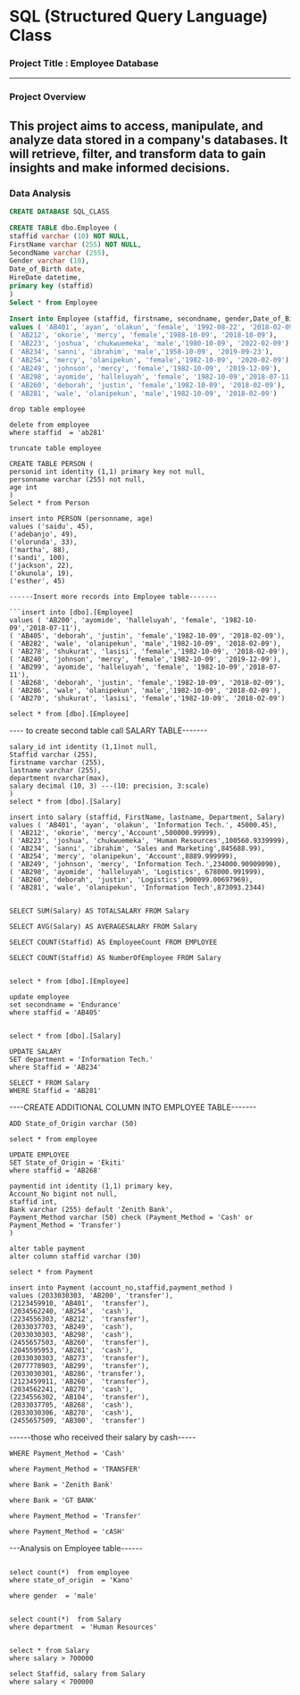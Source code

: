 # SQL (Structured Query Language) Class

### Project Title : Employee Database
---
### Project Overview

This project aims to access, manipulate, and analyze data stored in a company's databases. It will retrieve, filter, and transform data to gain insights and make informed decisions. 
---
### Data Analysis

```SQL
CREATE DATABASE SQL_CLASS

CREATE TABLE dbo.Employee (
staffid varchar (10) NOT NULL,
FirstName varchar (255) NOT NULL,
SecondName varchar (255),
Gender varchar (10),
Date_of_Birth date,
HireDate datetime,
primary key (staffid)
)
Select * from Employee

Insert into Employee (staffid, firstname, secondname, gender,Date_of_Birth, hiredate)
values ( 'AB401', 'ayan', 'olakun', 'female', '1992-08-22', '2018-02-09'),
( 'AB212', 'okorie', 'mercy', 'female','1988-10-09', '2018-10-09'),
( 'AB223', 'joshua', 'chukwuemeka', 'male','1980-10-09', '2022-02-09'),
( 'AB234', 'sanni', 'ibrahim', 'male','1958-10-09', '2019-09-23'),
( 'AB254', 'mercy', 'olanipekun', 'female','1982-10-09', '2020-02-09'),
( 'AB249', 'johnson', 'mercy', 'female','1982-10-09', '2019-12-09'),
( 'AB298', 'ayomide', 'halleluyah', 'female', '1982-10-09','2018-07-11'),
( 'AB260', 'deborah', 'justin', 'female','1982-10-09', '2018-02-09'),
( 'AB281', 'wale', 'olanipekun', 'male','1982-10-09', '2018-02-09')
```
```-------to drop table --------
drop table employee
```

```----delete sql command------
delete from employee
where staffid  = 'ab281'
```

```-----truncate sql command------
truncate table employee
```

```------identity in SQL -----
CREATE TABLE PERSON (
personid int identity (1,1) primary key not null,
personname varchar (255) not null,
age int
)
Select * from Person

insert into PERSON (personname, age)
values ('saidu', 45),
('adebanjo', 49),
('olorunda', 33),
('martha', 88),
('sandi', 100),
('jackson', 22),
('okunola', 19),
('esther', 45)

------Insert more records into Employee table-------

```insert into [dbo].[Employee]
values ( 'AB200', 'ayomide', 'halleluyah', 'female', '1982-10-09','2018-07-11'),
( 'AB405', 'deborah', 'justin', 'female','1982-10-09', '2018-02-09'),
( 'AB282', 'wale', 'olanipekun', 'male','1982-10-09', '2018-02-09'),
( 'AB278', 'shukurat', 'lasisi', 'female','1982-10-09', '2018-02-09'),
( 'AB240', 'johnson', 'mercy', 'female','1982-10-09', '2019-12-09'),
( 'AB299', 'ayomide', 'halleluyah', 'female', '1982-10-09','2018-07-11'),
( 'AB268', 'deborah', 'justin', 'female','1982-10-09', '2018-02-09'),
( 'AB286', 'wale', 'olanipekun', 'male','1982-10-09', '2018-02-09'),
( 'AB270', 'shukurat', 'lasisi', 'female','1982-10-09', '2018-02-09')

select * from [dbo].[Employee]
```
---- to create second table call SALARY TABLE-------

```CREATE TABLE Salary (
salary_id int identity (1,1)not null,
Staffid varchar (255),
firstname varchar (255),
lastname varchar (255),
department nvarchar(max),
salary decimal (10, 3) ---(10: precision, 3:scale)
)
select * from [dbo].[Salary]

insert into salary (staffid, FirstName, lastname, Department, Salary)
values ( 'AB401', 'ayan', 'olakun', 'Information Tech.', 45000.45),
( 'AB212', 'okorie', 'mercy','Account',500000.99999),
( 'AB223', 'joshua', 'chukwuemeka', 'Human Resources',100560.9339999),
( 'AB234', 'sanni', 'ibrahim', 'Sales and Marketing',845688.99),
( 'AB254', 'mercy', 'olanipekun', 'Account',8889.999999),
( 'AB249', 'johnson', 'mercy', 'Information Tech.',234000.90909090),
( 'AB298', 'ayomide', 'halleluyah', 'Logistics', 678000.991999),
( 'AB260', 'deborah', 'justin', 'Logistics',900099.00697969),
( 'AB281', 'wale', 'olanipekun', 'Information Tech',873093.2344)
```

```----SUM, COUNT, MAX, MIN, AVERAGE---------------------------------

SELECT SUM(Salary) AS TOTALSALARY FROM Salary

SELECT AVG(Salary) AS AVERAGESALARY FROM Salary

SELECT COUNT(Staffid) AS EmployeeCount FROM EMPLOYEE

SELECT COUNT(Staffid) AS NumberOfEmployee FROM Salary
```

```--update staff name-----

select * from [dbo].[Employee]

update employee
set secondname = 'Endurance'
where staffid = 'AB405'
```

```----UPDATE DEPARTMENT-------

select * from [dbo].[Salary]

UPDATE SALARY
SET department = 'Information Tech.'
where Staffid = 'AB234'

SELECT * FROM Salary
WHERE Staffid = 'AB281'
```
----CREATE ADDITIONAL COLUMN INTO EMPLOYEE TABLE-------

```ALTER TABLE EMPLOYEE
ADD State_of_Origin varchar (50)

select * from employee

UPDATE EMPLOYEE
SET State_of_Origin = 'Ekiti'
where staffid = 'AB268'
```
```CREATE TABLE Payment (
paymentid int identity (1,1) primary key,
Account_No bigint not null,
staffid int,
Bank varchar (255) default 'Zenith Bank',
Payment_Method varchar (50) check (Payment_Method = 'Cash' or Payment_Method = 'Transfer')
)

alter table payment
alter column staffid varchar (30)

select * from Payment

insert into Payment (account_no,staffid,payment_method )
values (2033030303, 'AB200', 'transfer'),
(2123459910, 'AB401',  'transfer'),
(2034562240, 'AB254',  'cash'),
(2234556303, 'AB212',  'transfer'),
(2033037703, 'AB249',  'cash'),
(2033030303, 'AB298',  'cash'),
(2455657503, 'AB260',  'transfer'),
(2045595953, 'AB281',  'cash'),
(2033030303, 'AB273',  'transfer'),
(2077778903, 'AB299',  'transfer'),
(2033030301, 'AB286', 'transfer'),
(2123459911, 'AB260',  'transfer'),
(2034562241, 'AB270',  'cash'),
(2234556302, 'AB104',  'transfer'),
(2033037705, 'AB268',  'cash'),
(2033030306, 'AB270',  'cash'),
(2455657509, 'AB300',  'transfer')
```
------those who received their salary by cash-----

```SELECT * FROM Payment
WHERE Payment_Method = 'Cash'
```

```select * from Payment
where Payment_Method = 'TRANSFER'
```
```SELECT COUNT(*)  AS ZenithStaff FROM Payment
where Bank = 'Zenith Bank'
```
```SELECT COUNT(*)  FROM Payment
where Bank = 'GT BANK'
```
```SELECT COUNT(*)  FROM Payment
where Payment_Method = 'Transfer'
```
```SELECT COUNT(*)  FROM Payment
where Payment_Method = 'cASH'
```
---Analysis on Employee table------

```select * from Employee

select count(*)  from employee 
where state_of_origin  = 'Kano'
```
```select count(*)  from employee 
where gender  = 'male'
```
```select * from Salary

select count(*)  from Salary
where department  = 'Human Resources'
```
```select top 5 * from Salary

select * from Salary
where salary > 700000

select Staffid, salary from Salary
where salary < 700000
```
